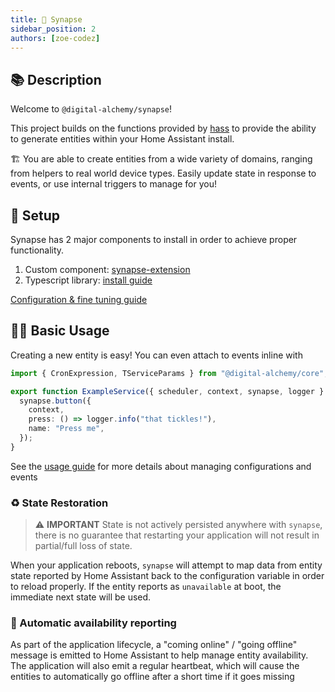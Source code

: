 ```yaml
---
title: 🧠 Synapse
sidebar_position: 2
authors: [zoe-codez]
---
```

## 📚 Description

Welcome to `@digital-alchemy/synapse`!

This project builds on the functions provided by [hass](/hass/) to provide the ability to generate entities within your Home Assistant install.

🏗️ You are able to create entities from a wide variety of domains, ranging from helpers to real world device types.
Easily update state in response to events, or use internal triggers to manage for you!

## 🚀 Setup

Synapse has 2 major components to install in order to achieve proper functionality.

1. Custom component: [synapse-extension](/synapse/extension)
2. Typescript library: [install guide](/synapse/install)

[Configuration & fine tuning guide](/synapse/configuration)

## 👩‍🔧 Basic Usage

Creating a new entity is easy! You can even attach to events inline with

```typescript
import { CronExpression, TServiceParams } from "@digital-alchemy/core";

export function ExampleService({ scheduler, context, synapse, logger }: TServiceParams) {
  synapse.button({
    context,
    press: () => logger.info("that tickles!"),
    name: "Press me",
  });
}
```

See the [usage guide](/synapse/usage) for more details about managing configurations and events

### ♻️ State Restoration

> ⚠️ **IMPORTANT** State is not actively persisted anywhere with `synapse`, there is no guarantee that restarting your application will not result in partial/full loss of state.

When your application reboots, `synapse` will attempt to map data from entity state reported by Home Assistant back to the configuration variable in order to reload properly.
If the entity reports as `unavailable` at boot, the immediate next state will be used.

### 🔄 Automatic availability reporting

As part of the application lifecycle, a "coming online" / "going offline" message is emitted to Home Assistant to help manage entity availability.
The application will also emit a regular heartbeat, which will cause the entities to automatically go offline after a short time if it goes missing
